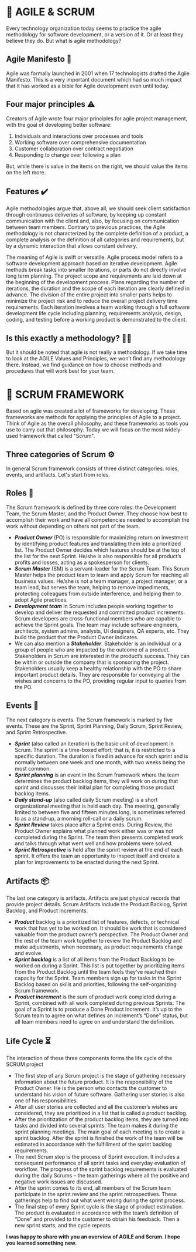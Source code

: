 # 📌 AGILE & SCRUM 

Every technology organization today seems to practice the agile methodology for software development, or a version of it. Or at least they believe they do.  But what is agile methodology?

## Agile Manifesto 📑
Agile was formally launched in 2001 when 17 technologists drafted the Agile Manifesto. This is a very important document which had so much impact that it has worked as a bible for Agile development even until today.

## Four major principles ⚠️

Creators of Agile wrote four major principles for agile project management, with the goal of developing better software:
1)	Individuals and interactions over processes and tools
2)	Working software over comprehensive documentation
3)	Customer collaboration over contract negotiation
4)	Responding to change over following a plan

But, while there is value in the items on the right, we should value the items on the left more.

## Features ✔️

Agile methodologies argue that, above all, we should seek client satisfaction through continuous deliveries of software, by keeping up constant communication with the client and, also, by focusing on communication between team members. Contrary to previous practices, the Agile methodology is not characterized by the complete definition of a product, a complete analysis or the definition of all categories and requirements, but by a dynamic interaction that allows constant delivery.

The meaning of Agile is swift or versatile. Agile process model refers to a software development approach based on iterative development. Agile methods break tasks into smaller iterations, or parts do not directly involve long term planning. The project scope and requirements are laid down at the beginning of the development process. Plans regarding the number of iterations, the duration and the scope of each iteration are clearly defined in advance.
The division of the entire project into smaller parts helps to minimize the project risk and to reduce the overall project delivery time requirements. Each iteration involves a team working through a full software development life cycle including planning, requirements analysis, design, coding, and testing before a working product is demonstrated to the client.

## Is this exactly a methodology? 🤷‍♂️

But it should be noted that agile is not really a methodology. If we take time to look at the AGILE Values and Principles, we won’t find any methodology there. Instead, we find guidance on how to choose methods and procedures that will work best for your team.

# 📌 SCRUM FRAMEWORK 

Based on agile was created a lot of frameworks for developing. These frameworks are methods for applying the principles of Agile to a project. Think of Agile as the overall philosophy, and these frameworks as tools you use to carry out that philosophy. Today we will focus on the most widely-used framework that called "Scrum".

## Three categories of Scrum ⚙️

In general Scrum framework consists of three distinct categories: roles, events, and artifacts. Let's start from roles.

## Roles 👤

The Scrum framework is defined by three core roles: the Development Team, the Scrum Master, and the Product Owner. They choose how best to accomplish their work and have all competencies needed to accomplish the work without depending on others not part of the team.

- ***Product Owner*** (PO) is responsible for maximizing return on investment by identifying product features and translating them into a prioritized list. The Product Owner decides which features should be at the top of the list for the next Sprint. He/she is also responsible for all product’s profits and losses, acting as a spokesperson for clients.
- ***Scrum Master*** (SM) is a servant-leader for the Scrum Team.  This Scrum Master helps the product team to learn and apply Scrum for reaching all business values. He/she is not a team manager, a project manager, or a team lead, but serves the team, helping to remove impediments, protecting colleagues from outside interference, and helping them to adopt Agile practices.
- ***Development team*** in Scrum includes people working together to develop and deliver the requested and committed product increments. Scrum developers are cross-functional members who are capable to achieve the Sprint goals. The team may include software engineers, architects, system admins, analysts, UI designers, QA experts, etc. They build the product that the Product Owner indicates.
- We can also mention a ***Stakeholder***. Stakeholder is an individual or a group of people who are impacted by the outcome of a product. Stakeholders in Scrum are interested in the product’s success. They can be within or outside the company that is sponsoring the project. Stakeholders usually keep a healthy relationship with the PO to share important product details. They are responsible for conveying all the wishes and concerns to the PO, providing regular input to queries from the PO.

## Events 📅

The next category is events. The Scrum framework is marked by five events. These are the Sprint, Sprint Planning, Daily Scrum, Sprint Review, and Sprint Retrospective.

- ***Sprint*** (also called an iteration) is the basic unit of development in Scrum. The sprint is a time-boxed effort; that is, it is restricted to a specific duration. The duration is fixed in advance for each sprint and is normally between one week and one month, with two weeks being the most common.
- ***Sprint planning*** is an event in the Scrum framework where the team determines the product backlog items, they will work on during that sprint and discusses their initial plan for completing those product backlog items.
- ***Daily stand-up*** (also called daily Scrum meeting) is a short organizational meeting that is held each day. The meeting, generally limited to between five and fifteen minutes long, is sometimes referred to as a stand-up, a morning roll-call or a daily scrum.
- ***Sprint Review*** takes place after a Sprint ends. During Review, the Product Owner explains what planned work either was or was not completed during the Sprint. The team then presents completed work and talks through what went well and how problems were solved.
- ***Sprint Retrospective*** is held after the sprint review at the end of each sprint. It offers the team an opportunity to inspect itself and create a plan for improvements to be enacted during the next Sprint.

## Artifacts 📦

The last one category is artifacts. Artifacts are just physical records that provide project details. Scrum Artifacts include the Product Backlog, Sprint Backlog, and Product Increments.

- ***Product*** backlog is a prioritized list of features, defects, or technical work that has yet to be worked on. It should be work that is considered valuable from the product owner’s perspective. The Product Owner and the rest of the team work together to review the Product Backlog and make adjustments, when necessary, as product requirements change and evolve.
- ***Sprint backlog*** is a list of all items from the Product Backlog to be worked on during a Sprint. This list is put together by prioritizing items from the Product Backlog until the team feels they’ve reached their capacity for the Sprint. Team members sign up for tasks in the Sprint Backlog based on skills and priorities, following the self-organizing Scrum framework.
- ***Product increment*** is the sum of product work completed during a Sprint, combined with all work completed during previous Sprints. The goal of a Sprint is to produce a Done Product Increment. It’s up to the Scrum team to agree on what defines an Increment’s “Done” status, but all team members need to agree on and understand the definition.

## Life Cycle ⏳

The interaction of these three components forms the life cycle of the SCRUM project

- The first step of any Scrum project is the stage of gathering necessary information about the future product. It is the responsibility of the Product Owner. He is the person who contacts the customer to understand his vision of future software. Gathering user stories is also one of his responsibilities.
- After all user stories are collected and all the customer’s wishes are considered, they are prioritized in a list that is called a product backlog.
- After the prioritization of the product backlog items, they are turned into tasks and divided into several sprints. The team makes it during the sprint planning meetings. The main goal of each meeting is to create a sprint backlog. After the sprint is finished the work of the team will be estimated in accordance with the fulfillment of the sprint backlog requirements.
- The next Scrum step is the process of Sprint execution. It includes a consequent performance of all sprint tasks and everyday evaluation of workflow. The progress of the sprint backlog requirements is evaluated during the daily Scrums – the team gatherings where all the positive and negative work issues are discussed.
- After the sprint comes to its end, all members of the Scrum team participate in the sprint review and the sprint retrospectives. These gatherings help to find out what went wrong during the sprint process.
- The final step of every Sprint cycle is the stage of product estimation. The product is evaluated in accordance with the team’s definition of “Done” and provided to the customer to obtain his feedback. Then a new sprint starts, and the cycle repeats.


**I was happy to share with you an overview of AGILE and Scrum. I hope you learned something new.**
